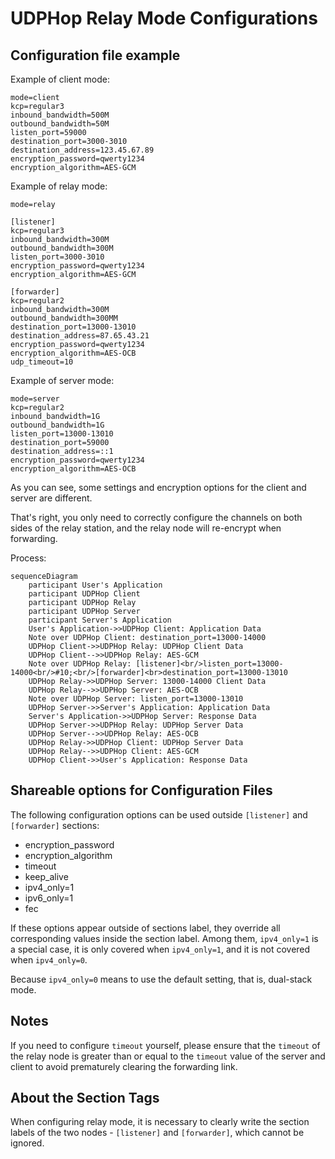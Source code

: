 # UDPHop Relay Mode Configurations

## Configuration file example

Example of client mode:
```
mode=client
kcp=regular3
inbound_bandwidth=500M
outbound_bandwidth=50M
listen_port=59000
destination_port=3000-3010
destination_address=123.45.67.89
encryption_password=qwerty1234
encryption_algorithm=AES-GCM
```

Example of relay mode:
```
mode=relay

[listener]
kcp=regular3
inbound_bandwidth=300M
outbound_bandwidth=300M
listen_port=3000-3010
encryption_password=qwerty1234
encryption_algorithm=AES-GCM

[forwarder]
kcp=regular2
inbound_bandwidth=300M
outbound_bandwidth=300MM
destination_port=13000-13010
destination_address=87.65.43.21
encryption_password=qwerty1234
encryption_algorithm=AES-OCB
udp_timeout=10
```

Example of server mode:
```
mode=server
kcp=regular2
inbound_bandwidth=1G
outbound_bandwidth=1G
listen_port=13000-13010
destination_port=59000
destination_address=::1
encryption_password=qwerty1234
encryption_algorithm=AES-OCB
```

As you can see, some settings and encryption options for the client and server are different.

That's right, you only need to correctly configure the channels on both sides of the relay station, and the relay node will re-encrypt when forwarding.

Process:
```mermaid
sequenceDiagram
    participant User's Application
    participant UDPHop Client
    participant UDPHop Relay
    participant UDPHop Server
    participant Server's Application
    User's Application->>UDPHop Client: Application Data
    Note over UDPHop Client: destination_port=13000-14000
    UDPHop Client->>UDPHop Relay: UDPHop Client Data
    UDPHop Client-->>UDPHop Relay: AES-GCM
    Note over UDPHop Relay: [listener]<br/>listen_port=13000-14000<br/>#10;<br/>[forwarder]<br>destination_port=13000-13010
    UDPHop Relay->>UDPHop Server: 13000-14000 Client Data
    UDPHop Relay-->>UDPHop Server: AES-OCB
    Note over UDPHop Server: listen_port=13000-13010
    UDPHop Server->>Server's Application: Application Data
    Server's Application->>UDPHop Server: Response Data
    UDPHop Server->>UDPHop Relay: UDPHop Server Data
    UDPHop Server-->>UDPHop Relay: AES-OCB
    UDPHop Relay->>UDPHop Client: UDPHop Server Data
    UDPHop Relay-->>UDPHop Client: AES-GCM
    UDPHop Client->>User's Application: Response Data
```

## Shareable options for Configuration Files

The following configuration options can be used outside `[listener]` and `[forwarder]` sections:
- encryption_password
- encryption_algorithm
- timeout
- keep_alive
- ipv4_only=1
- ipv6_only=1
- fec

If these options appear outside of sections label, they override all corresponding values inside the section label. Among them, `ipv4_only=1` is a special case, it is only covered when `ipv4_only=1`, and it is not covered when `ipv4_only=0`.

Because `ipv4_only=0` means to use the default setting, that is, dual-stack mode.


## Notes
If you need to configure `timeout` yourself, please ensure that the `timeout` of the relay node is greater than or equal to the `timeout` value of the server and client to avoid prematurely clearing the forwarding link.

## About the Section Tags
When configuring relay mode, it is necessary to clearly write the section labels of the two nodes - `[listener]` and `[forwarder]`, which cannot be ignored.